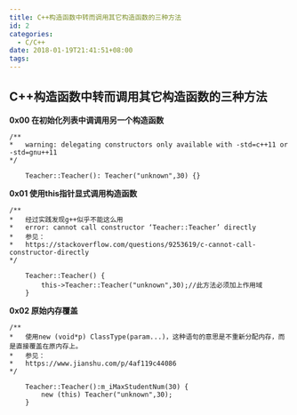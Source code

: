 ```yaml
---
title: C++构造函数中转而调用其它构造函数的三种方法
id: 2
categories:
  - C/C++
date: 2018-01-19T21:41:51+08:00
tags:
---
```



## **C++构造函数中转而调用其它构造函数的三种方法**


**0x00 在初始化列表中调调用另一个构造函数**

```
/**
*	warning: delegating constructors only available with -std=c++11 or -std=gnu++11
*/
```

```
	Teacher::Teacher(): Teacher("unknown",30) {}
```


**0x01 使用this指针显式调用构造函数**

```
/**
*	经过实践发现g++似乎不能这么用
*	error: cannot call constructor ‘Teacher::Teacher’ directly
*	参见：
*	https://stackoverflow.com/questions/9253619/c-cannot-call-constructor-directly
*/	
```

```
	Teacher::Teacher() {
		this->Teacher::Teacher("unknown",30);//此方法必须加上作用域
	}	
```


**0x02 原始内存覆盖**

```
/**
*	使用new (void*p) ClassType(param...)，这种语句的意思是不重新分配内存，而是直接覆盖在原内存上。
*	参见：
*	https://www.jianshu.com/p/4af119c44086
*/
```

```
	Teacher::Teacher():m_iMaxStudentNum(30) {
		new (this) Teacher("unknown",30);
	}
```
